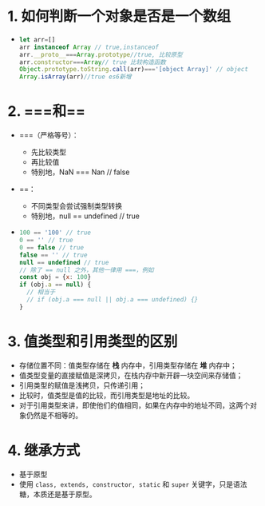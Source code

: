 # 1. 如何判断一个对象是否是一个数组

- ```js
  let arr=[]
  arr instanceof Array // true,instanceof
  arr.__proto__===Array.prototype//true, 比较原型
  arr.constructor===Array// true 比较构造函数
  Object.prototype.toString.call(arr)==='[object Array]' // object
  Array.isArray(arr)//true es6新增
  ```



# 2. ===和==

- ===（严格等号）：
  - 先比较类型
  - 再比较值
  - 特别地，NaN === Nan // false
- ==：
  - 不同类型会尝试强制类型转换
  - 特别地，null == undefined // true

- ```js
  100 == '100' // true
  0 == '' // true
  0 == false // true
  false == '' // true
  null == undefined // true
  // 除了 == null 之外，其他一律用 ===，例如
  const obj = {x: 100}
  if (obj.a == null) {
    // 相当于
    // if (obj.a === null || obj.a === undefined) {}
  }
  ```

# 3. 值类型和引用类型的区别

- 存储位置不同：值类型存储在 **栈** 内存中，引用类型存储在 **堆** 内存中；
- 值类型变量的直接赋值是深拷贝，在栈内存中新开辟一块空间来存储值；
- 引用类型的赋值是浅拷贝，只传递引用；
- 比较时，值类型是值的比较，而引用类型是地址的比较。
- 对于引用类型来讲，即使他们的值相同，如果在内存中的地址不同，这两个对象仍然是不相等的。

# 4. 继承方式

- 基于原型
- 使用 `class, extends, constructor, static` 和 `super` 关键字，只是语法糖，本质还是基于原型。

